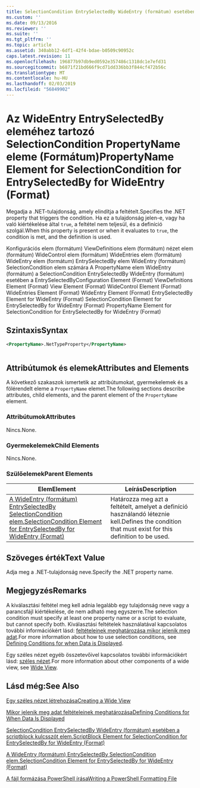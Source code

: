 ```yaml
---
title: SelectionCondition EntrySelectedBy WideEntry (formátum) esetében a PropertyName eleme |} A Microsoft Docs
ms.custom: ''
ms.date: 09/13/2016
ms.reviewer: ''
ms.suite: ''
ms.tgt_pltfrm: ''
ms.topic: article
ms.assetid: 340abb12-6df1-42f4-bdae-b0509c90952c
caps.latest.revision: 11
ms.openlocfilehash: 196877b97db9ed0592e357486c1318dc1e7efd31
ms.sourcegitcommit: b6871f21bd666f9cd71dd336bb3f844cf472b56c
ms.translationtype: MT
ms.contentlocale: hu-HU
ms.lasthandoff: 02/03/2019
ms.locfileid: "56849902"
---
```

# <a name="propertyname-element-for-selectioncondition-for-entryselectedby-for-wideentry-format"></a><span data-ttu-id="90b4b-102">Az WideEntry EntrySelectedBy eleméhez tartozó SelectionCondition PropertyName eleme (Formátum)</span><span class="sxs-lookup"><span data-stu-id="90b4b-102">PropertyName Element for SelectionCondition for EntrySelectedBy for WideEntry (Format)</span></span>

<span data-ttu-id="90b4b-103">Megadja a .NET-tulajdonság, amely elindítja a feltételt.</span><span class="sxs-lookup"><span data-stu-id="90b4b-103">Specifies the .NET property that triggers the condition.</span></span> <span data-ttu-id="90b4b-104">Ha ez a tulajdonság jelen-e, vagy ha való kiértékelése által `true`, a feltétel nem teljesül, és a definíció szolgál.</span><span class="sxs-lookup"><span data-stu-id="90b4b-104">When this property is present or when it evaluates to `true`, the condition is met, and the definition is used.</span></span>

<span data-ttu-id="90b4b-105">Konfigurációs elem (formátum) ViewDefinitions elem (formátum) nézet elem (formátum) WideControl elem (formátum) WideEntries elem (formátum) WideEntry elem (formátum) EntrySelectedBy elem WideEntry (formátum) SelectionCondition elem számára A PropertyName elem WideEntry (formátum) a SelectionCondition EntrySelectedBy WideEntry (formátum) esetében a EntrySelectedBy</span><span class="sxs-lookup"><span data-stu-id="90b4b-105">Configuration Element (Format) ViewDefinitions Element (Format) View Element (Format) WideControl Element (Format) WideEntries Element (Format) WideEntry Element (Format) EntrySelectedBy Element for WideEntry (Format) SelectionCondition Element for EntrySelectedBy for WideEntry (Format) PropertyName Element for SelectionCondition for EntrySelectedBy for WideEntry (Format)</span></span>

## <a name="syntax"></a><span data-ttu-id="90b4b-106">Szintaxis</span><span class="sxs-lookup"><span data-stu-id="90b4b-106">Syntax</span></span>

```xml
<PropertyName>.NetTypeProperty</PropertyName>
```

```csharp

```

## <a name="attributes-and-elements"></a><span data-ttu-id="90b4b-107">Attribútumok és elemek</span><span class="sxs-lookup"><span data-stu-id="90b4b-107">Attributes and Elements</span></span>

<span data-ttu-id="90b4b-108">A következő szakaszok ismertetik az attribútumokat, gyermekelemek és a fölérendelt eleme a `PropertyName` elemet.</span><span class="sxs-lookup"><span data-stu-id="90b4b-108">The following sections describe attributes, child elements, and the parent element of the `PropertyName` element.</span></span>

### <a name="attributes"></a><span data-ttu-id="90b4b-109">Attribútumok</span><span class="sxs-lookup"><span data-stu-id="90b4b-109">Attributes</span></span>

<span data-ttu-id="90b4b-110">Nincs.</span><span class="sxs-lookup"><span data-stu-id="90b4b-110">None.</span></span>

### <a name="child-elements"></a><span data-ttu-id="90b4b-111">Gyermekelemek</span><span class="sxs-lookup"><span data-stu-id="90b4b-111">Child Elements</span></span>

<span data-ttu-id="90b4b-112">Nincs.</span><span class="sxs-lookup"><span data-stu-id="90b4b-112">None.</span></span>

### <a name="parent-elements"></a><span data-ttu-id="90b4b-113">Szülőelemek</span><span class="sxs-lookup"><span data-stu-id="90b4b-113">Parent Elements</span></span>

|<span data-ttu-id="90b4b-114">Elem</span><span class="sxs-lookup"><span data-stu-id="90b4b-114">Element</span></span>|<span data-ttu-id="90b4b-115">Leírás</span><span class="sxs-lookup"><span data-stu-id="90b4b-115">Description</span></span>|
|-------------|-----------------|
|[<span data-ttu-id="90b4b-116">A WideEntry (formátum) EntrySelectedBy SelectionCondition elem.</span><span class="sxs-lookup"><span data-stu-id="90b4b-116">SelectionCondition Element for EntrySelectedBy for WideEntry (Format)</span></span>](./selectioncondition-element-for-entryselectedby-for-widecontrol-format.md)|<span data-ttu-id="90b4b-117">Határozza meg azt a feltételt, amelyet a definíció használandó léteznie kell.</span><span class="sxs-lookup"><span data-stu-id="90b4b-117">Defines the condition that must exist for this definition to be used.</span></span>|

## <a name="text-value"></a><span data-ttu-id="90b4b-118">Szöveges érték</span><span class="sxs-lookup"><span data-stu-id="90b4b-118">Text Value</span></span>

<span data-ttu-id="90b4b-119">Adja meg a .NET-tulajdonság neve.</span><span class="sxs-lookup"><span data-stu-id="90b4b-119">Specify the .NET property name.</span></span>

## <a name="remarks"></a><span data-ttu-id="90b4b-120">Megjegyzés</span><span class="sxs-lookup"><span data-stu-id="90b4b-120">Remarks</span></span>

<span data-ttu-id="90b4b-121">A kiválasztási feltétel meg kell adnia legalább egy tulajdonság neve vagy a parancsfájl kiértékelése, de nem adható meg egyszerre.</span><span class="sxs-lookup"><span data-stu-id="90b4b-121">The selection condition must specify at least one property name or a script to evaluate, but cannot specify both.</span></span> <span data-ttu-id="90b4b-122">Kiválasztási feltételek használatával kapcsolatos további információkért lásd: [feltételeinek meghatározása mikor jelenik meg adat](./defining-conditions-for-displaying-data.md).</span><span class="sxs-lookup"><span data-stu-id="90b4b-122">For more information about how to use selection conditions, see [Defining Conditions for when Data is Displayed](./defining-conditions-for-displaying-data.md).</span></span>

<span data-ttu-id="90b4b-123">Egy széles nézet egyéb összetevőivel kapcsolatos további információkért lásd: [széles nézet](./creating-a-wide-view.md).</span><span class="sxs-lookup"><span data-stu-id="90b4b-123">For more information about other components of a wide view, see [Wide View](./creating-a-wide-view.md).</span></span>

## <a name="see-also"></a><span data-ttu-id="90b4b-124">Lásd még:</span><span class="sxs-lookup"><span data-stu-id="90b4b-124">See Also</span></span>

[<span data-ttu-id="90b4b-125">Egy széles nézet létrehozása</span><span class="sxs-lookup"><span data-stu-id="90b4b-125">Creating a Wide View</span></span>](./creating-a-wide-view.md)

[<span data-ttu-id="90b4b-126">Mikor jelenik meg adat feltételeinek meghatározása</span><span class="sxs-lookup"><span data-stu-id="90b4b-126">Defining Conditions for When Data Is Displayed</span></span>](./defining-conditions-for-displaying-data.md)

[<span data-ttu-id="90b4b-127">SelectionCondition EntrySelectedBy WideEntry (formátum) esetében a scriptblock kulcsszót elem.</span><span class="sxs-lookup"><span data-stu-id="90b4b-127">ScriptBlock Element for SelectionCondition for EntrySelectedBy for WideEntry (Format)</span></span>](./scriptblock-element-for-selectioncondition-for-entryselectedby-for-widecontrol-format.md)

[<span data-ttu-id="90b4b-128">A WideEntry (formátum) EntrySelectedBy SelectionCondition elem.</span><span class="sxs-lookup"><span data-stu-id="90b4b-128">SelectionCondition Element for EntrySelectedBy for WideEntry (Format)</span></span>](./selectioncondition-element-for-entryselectedby-for-widecontrol-format.md)

[<span data-ttu-id="90b4b-129">A fájl formázása PowerShell írása</span><span class="sxs-lookup"><span data-stu-id="90b4b-129">Writing a PowerShell Formatting File</span></span>](./writing-a-powershell-formatting-file.md)
